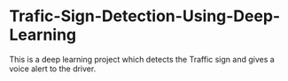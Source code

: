 # Trafic-Sign-Detection-Using-Deep-Learning
This is a deep learning project which detects the Traffic sign and gives a voice alert to the driver.
